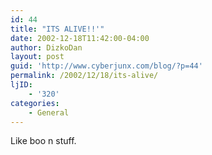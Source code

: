 ```yaml
---
id: 44
title: "ITS ALIVE!!'"
date: 2002-12-18T11:42:00-04:00
author: DizkoDan
layout: post
guid: 'http://www.cyberjunx.com/blog/?p=44'
permalink: /2002/12/18/its-alive/
ljID:
    - '320'
categories:
    - General
---
```


Like boo n stuff.